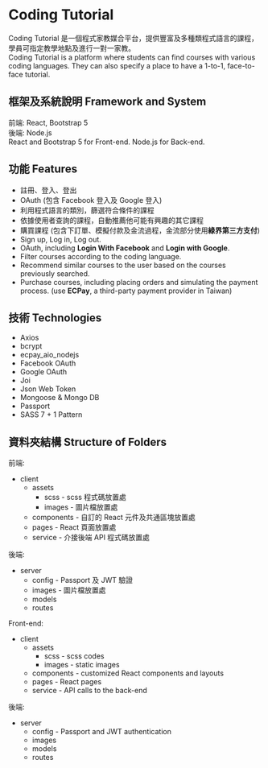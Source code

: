 # Coding Tutorial
Coding Tutorial 是一個程式家教媒合平台，提供豐富及多種類程式語言的課程，學員可指定教學地點及進行一對一家教。  
Coding Tutorial is a platform where students can find courses with various coding languages. They can also specify a place to have a 1-to-1, face-to-face tutorial.

## 框架及系統說明 Framework and System
前端: React, Bootstrap 5  
後端: Node.js  
React and Bootstrap 5 for Front-end. Node.js for Back-end.

## 功能 Features
* 註冊、登入、登出
* OAuth (包含 Facebook 登入及 Google 登入)
* 利用程式語言的類別，篩選符合條件的課程
* 依據使用者查詢的課程，自動推薦他可能有興趣的其它課程
* 購買課程 (包含下訂單、模擬付款及金流過程，金流部分使用**綠界第三方支付**)
* Sign up, Log in, Log out.
* OAuth, including **Login With Facebook** and **Login with Google**.
* Filter courses according to the coding language.
* Recommend similar courses to the user based on the courses previously searched.
* Purchase courses, including placing orders and simulating the payment process. (use **ECPay**, a third-party payment provider in Taiwan)

## 技術 Technologies
* Axios
* bcrypt
* ecpay_aio_nodejs
* Facebook OAuth
* Google OAuth
* Joi
* Json Web Token
* Mongoose & Mongo DB
* Passport
* SASS 7 + 1 Pattern

## 資料夾結構 Structure of Folders
前端:
* client
  * assets
    * scss - scss 程式碼放置處
    * images - 圖片檔放置處
  * components - 自訂的 React 元件及共通區塊放置處
  * pages - React 頁面放置處
  * service - 介接後端 API 程式碼放置處

後端:
* server
  * config - Passport 及 JWT 驗證
  * images - 圖片檔放置處
  * models
  * routes
 
Front-end:
* client
  * assets
    * scss - scss codes
    * images - static images
  * components - customized React components and layouts 
  * pages - React pages
  * service - API calls to the back-end

後端:
* server
  * config - Passport and JWT authentication
  * images
  * models
  * routes

